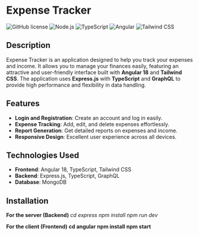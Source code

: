# Expense Tracker

![GitHub license](https://img.shields.io/badge/license-MIT-blue.svg)
![Node.js](https://img.shields.io/badge/Node.js-v16.0.0-brightgreen)
![TypeScript](https://img.shields.io/badge/TypeScript-v4.5.0-blue)
![Angular](https://img.shields.io/badge/Angular-v18.0.0-red)
![Tailwind CSS](https://img.shields.io/badge/Tailwind%20CSS-v2.2.19-blue)

## Description

Expense Tracker is an application designed to help you track your expenses and income. It allows you to manage your finances easily, featuring an attractive and user-friendly interface built with **Angular 18** and **Tailwind CSS**. The application uses **Express.js** with **TypeScript** and **GraphQL** to provide high performance and flexibility in data handling.

## Features

- **Login and Registration**: Create an account and log in easily.
- **Expense Tracking**: Add, edit, and delete expenses effortlessly.
- **Report Generation**: Get detailed reports on expenses and income.
- **Responsive Design**: Excellent user experience across all devices.

## Technologies Used

- **Frontend**: Angular 18, TypeScript, Tailwind CSS
- **Backend**: Express.js, TypeScript, GraphQL
- **Database**: MongoDB

## Installation

**For the server (Backend)**
*cd express*
*npm install*
*npm run dev*

**For the client (Frontend)**
**cd angular**
**npm install**
**npm start**
